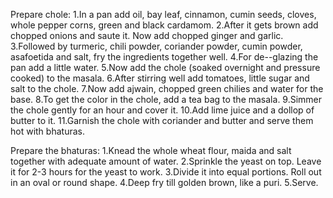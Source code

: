 Prepare chole:
1.In a pan add oil, bay leaf, cinnamon, cumin seeds, cloves, whole pepper corns, green and black cardamom.
2.After it gets brown add chopped onions and saute it. Now add chopped ginger and garlic.
3.Followed by turmeric, chili powder, coriander powder, cumin powder, asafoetida and salt, fry the ingredients together well.
4.For de--glazing the pan add a little water.
5.Now add the chole (soaked overnight and pressure cooked) to the masala.
6.After stirring well add tomatoes, little sugar and salt to the chole.
7.Now add ajwain, chopped green chilies and water for the base.
8.To get the color in the chole, add a tea bag to the masala.
9.Simmer the chole gently for an hour and cover it.
10.Add lime juice and a dollop of butter to it.
11.Garnish the chole with coriander and butter and serve them hot with bhaturas.






Prepare the bhaturas:
1.Knead the whole wheat flour, maida and salt together with adequate amount of water.
2.Sprinkle the yeast on top. Leave it for 2-3 hours for the yeast to work.
3.Divide it into equal portions. Roll out in an oval or round shape.
4.Deep fry till golden brown, like a puri.
5.Serve.
